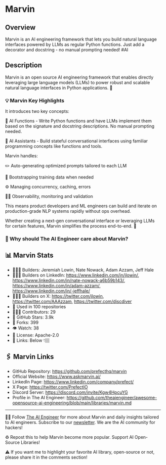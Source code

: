 # Marvin
## Overview
Marvin is an AI engineering framework that lets you build natural language interfaces powered by LLMs as regular Python functions. Just add a decorator and docstring - no manual prompting needed! #AI

## Description
Marvin is an open source AI engineering framework that enables directly leveraging large language models (LLMs) to power robust and scalable natural language interfaces in Python applications. 💬

### 💡 Marvin Key Highlights

It introduces two key concepts:

🎯 AI Functions - Write Python functions and have LLMs implement them based on the signature and docstring descriptions. No manual prompting needed.

🤖 AI Assistants - Build stateful conversational interfaces using familiar programming concepts like functions and tools.

Marvin handles:

✏️ Auto-generating optimized prompts tailored to each LLM

📝 Bootstrapping training data when needed

⚙️ Managing concurrency, caching, errors

🧑‍🔬 Observability, monitoring and validation

This means product developers and ML engineers can build and iterate on production-grade NLP systems rapidly without ops overhead.

Whether creating a next-gen conversational interface or leveraging LLMs for certain features, Marvin simplifies the process end-to-end. 🚀

### 🤔 Why should The AI Engineer care about Marvin?


## 📊 Marvin Stats
* 👷🏽‍♀️ Builders: Jeremiah Lowin, Nate Nowack, Adam Azzam, Jeff Hale
* 👩🏽‍💼 Builders on LinkedIn: https://www.linkedin.com/in/jlowin/, https://www.linkedin.com/in/nate-nowack-a6b59b143/, https://www.linkedin.com/in/adam-azzam/, https://www.linkedin.com/in/-jeffhale/
* 👩🏽‍🏭 Builders on X: https://twitter.com/jlowin, https://twitter.com/AAAzzam, https://twitter.com/discdiver
* 💾 Used in 100 repositories
* 👩🏽‍💻 Contributors: 29
* 💫 GitHub Stars: 3.9k
* 🍴 Forks: 399
* 👁️ Watch: 38
* 🪪 License: Apache-2.0
* 🔗 Links: Below 👇🏽

## 🖇️ Marvin Links
* GitHub Repository: https://github.com/prefecthq/marvin
* Official Website: https://www.askmarvin.ai/
* LinkedIn Page: https://www.linkedin.com/company/prefect/
* X Page: https://twitter.com/PrefectIO
* Discord Server: https://discord.com/invite/Kgw4HpcuYG
* Profile in The AI Engineer: https://github.com/theaiengineer/awesome-opensource-ai-engineering/blob/main/libraries/marvin.md

---
🧙🏽 Follow [The AI Engineer](https://www.linkedin.com/company/theaiengineer/) for more about Marvin and daily insights tailored to AI engineers. Subscribe to our [newsletter](http://theaiengineerco.substack.com). We are the AI community for hackers!

♻️ Repost this to help Marvin become more popular. Support AI Open-Source Libraries!

⚠️ If you want me to highlight your favorite AI library, open-source or not, please share it in the comments section!